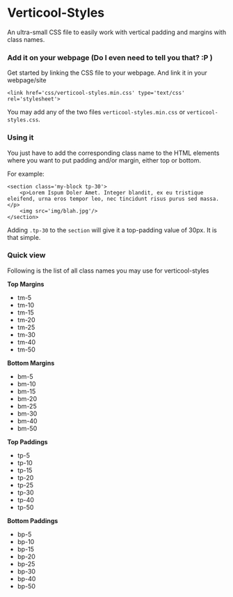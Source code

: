 # Verticool-Styles
An ultra-small CSS file to easily work with vertical padding and margins with class names. 

### Add it on your webpage (Do I even need to tell you that? :P )
Get started by linking the CSS file to your webpage. And link it in your webpage/site

	<link href='css/verticool-styles.min.css' type='text/css' rel='stylesheet'>

You may add any of the two files `verticool-styles.min.css` or `verticool-styles.css`.

### Using it
You just have to add the corresponding class name to the HTML elements where you want to put padding and/or margin, either top or bottom.

For example:

	<section class='my-block tp-30'>
	    <p>Lorem Ispum Doler Amet. Integer blandit, ex eu tristique eleifend, urna eros tempor leo, nec tincidunt risus purus sed massa.</p>
	    <img src='img/blah.jpg'/>
	</section>
	
Adding `.tp-30` to the `section` will give it a top-padding value of 30px. It is that simple. 

### Quick view
Following is the list of all class names you may use for verticool-styles

**Top Margins**
* tm-5
* tm-10
* tm-15
* tm-20
* tm-25
* tm-30
* tm-40
* tm-50

**Bottom Margins**
* bm-5
* bm-10
* bm-15
* bm-20
* bm-25
* bm-30
* bm-40
* bm-50

**Top Paddings**
* tp-5
* tp-10
* tp-15
* tp-20
* tp-25
* tp-30
* tp-40
* tp-50

**Bottom Paddings**
* bp-5
* bp-10
* bp-15
* bp-20
* bp-25
* bp-30
* bp-40
* bp-50
